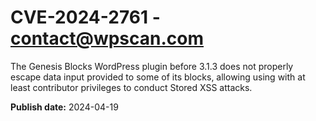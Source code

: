 # CVE-2024-2761 - contact@wpscan.com

The Genesis Blocks WordPress plugin before 3.1.3 does not properly escape data input provided to some of its blocks, allowing using with at least contributor privileges to conduct Stored XSS attacks.

**Publish date:** 2024-04-19
